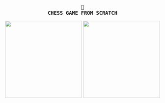 <h3 align="center">
    <samp>
        <b>
            <a>
               👑
                <br>
                CHESS GAME FROM SCRATCH
            </a>
        </b>
    <samp/>
</h3>
    
<img width="250" height="250" src="https://github.com/FloWinkler/chess-game/assets/135036974/1e3bba80-c799-4ded-b35a-a34041e8498c" align="center"     />
<img width="250" height="250" src="https://github.com/FloWinkler/chess-game/assets/135036974/c884b1c0-8bb3-4141-99ee-a7ec75a0d059" align="center"     /><br><br>




